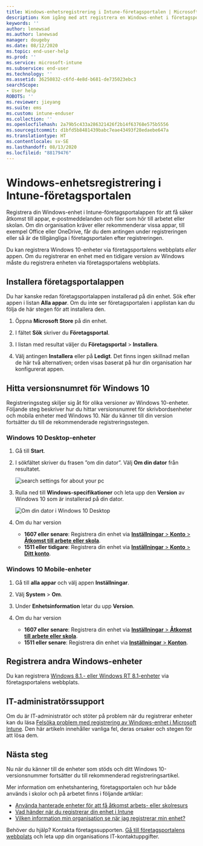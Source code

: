```yaml
---
title: Windows-enhetsregistrering i Intune-företagsportalen | Microsoft Docs
description: Kom igång med att registrera en Windows-enhet i företagsportalen
keywords: ''
author: lenewsad
ms.author: lanewsad
manager: dougeby
ms.date: 08/12/2020
ms.topic: end-user-help
ms.prod: ''
ms.service: microsoft-intune
ms.subservice: end-user
ms.technology: ''
ms.assetid: 36250832-c6fd-4e8d-b681-de735023ebc3
searchScope:
- User help
ROBOTS: ''
ms.reviewer: jieyang
ms.suite: ems
ms.custom: intune-enduser
ms.collection: ''
ms.openlocfilehash: 2a79b5c433a286321426f2b14f63768e575b5556
ms.sourcegitcommit: d1bfd5b8481439babc7eae43493f28edaebe647a
ms.translationtype: HT
ms.contentlocale: sv-SE
ms.lasthandoff: 08/13/2020
ms.locfileid: "88179476"
---
```

# <a name="windows-device-enrollment-in-intune-company-portal"></a>Windows-enhetsregistrering i Intune-företagsportalen  

Registrera din Windows-enhet i Intune-företagsportalappen för att få säker åtkomst till appar, e-postmeddelanden och filer som hör till arbetet eller skolan. Om din organisation kräver eller rekommenderar vissa appar, till exempel Office eller OneDrive, får du dem antingen under registreringen eller så är de tillgängliga i företagsportalen efter registreringen.  

Du kan registrera Windows 10-enheter via företagsportalens webbplats *eller* appen. Om du registrerar en enhet med en tidigare version av Windows måste du registrera enheten via företagsportalens webbplats.  

## <a name="install-company-portal-app"></a>Installera företagsportalappen  
Du har kanske redan företagsportalappen installerad på din enhet. Sök efter appen i listan __Alla appar__.  Om du inte ser företagsportalen i applistan kan du följa de här stegen för att installera den.  

1. Öppna **Microsoft Store** på din enhet.

2. I fältet **Sök** skriver du **Företagsportal**.

3. I listan med resultat väljer du **Företagsportal** > **Installera**.

4. Välj antingen **Installera** eller på **Ledigt**. Det finns ingen skillnad mellan de här två alternativen; orden visas baserat på hur din organisation har konfigurerat appen.  

## <a name="find-windows-10-version-number"></a>Hitta versionsnumret för Windows 10  
Registreringssteg skiljer sig åt för olika versioner av Windows 10-enheter. Följande steg beskriver hur du hittar versionsnumret för skrivbordsenheter och mobila enheter med Windows 10. När du känner till din version fortsätter du till de rekommenderade registreringsstegen.  

### <a name="windows-10-desktop-devices"></a>Windows 10 Desktop-enheter  

1. Gå till **Start**.

2. I sökfältet skriver du frasen ”om din dator”. Välj __Om din dator__ från resultatet.  


   ![search settings for about your pc](media/searching_for_about_your_pc.png)  

3. Rulla ned till **Windows-specifikationer** och leta upp den **Version** av Windows 10 som är installerad på din dator.  


   ![Om din dator i Windows 10 Desktop](media/settings_about_pc.png)  

4. Om du har version  

    * __1607 eller senare__: Registrera din enhet via [**Inställningar** > **Konto** > **Åtkomst till arbete eller skola**](enroll-windows-10-device.md#enroll-windows-10-version-1607-and-later-device).   
    * __1511 eller tidigare__: Registrera din enhet via [**Inställningar** > **Konto** > **Ditt konto**](enroll-windows-10-device.md#enroll-windows-10-version-1511-and-earlier-device).  

### <a name="windows-10-mobile-devices"></a>Windows 10 Mobile-enheter

1. Gå till __alla appar__ och välj appen __Inställningar__.
2. Välj __System__ > __Om__.
3. Under __Enhetsinformation__ letar du upp __Version__.  
4. Om du har version  

    * __1607 eller senare__: Registrera din enhet via [**Inställningar** > **Åtkomst till arbete eller skola**](enroll-windows-10-device.md#enroll-windows-10-version-1607-and-later-device).   
    * __1511 eller senare__: Registrera din enhet via [**Inställningar** > **Konton**](enroll-windows-10-device.md#enroll-windows-10-version-1511-and-earlier-device).  

## <a name="enroll-other-windows-devices"></a>Registrera andra Windows-enheter  
Du kan registrera [Windows 8.1.- eller Windows RT 8.1-enheter](enroll-your-W81-or-rt81-windows.md) via företagsportalens webbplats. 

## <a name="it-administrator-support"></a>IT-administratörssupport  
Om du är IT-administratör och stöter på problem när du registrerar enheter kan du läsa [Felsöka problem med registrering av Windows-enhet i Microsoft Intune](https://support.microsoft.com/help/4469913). Den här artikeln innehåller vanliga fel, deras orsaker och stegen för att lösa dem.  

## <a name="next-steps"></a>Nästa steg  
Nu när du känner till de enheter som stöds och ditt Windows 10-versionsnummer fortsätter du till rekommenderad registreringsartikel.  
 
Mer information om enhetshantering, företagsportalen och hur både används i skolor och på arbetet finns i följande artiklar:  
* [Använda hanterade enheter för att få åtkomst arbets- eller skolresurs](use-managed-devices-to-get-work-done.md)  
* [Vad händer när du registrerar din enhet i Intune](what-happens-if-you-install-the-company-portal-app-and-enroll-your-device-in-intune-windows.md)  
* [Vilken information min organisation se när jag registrerar min enhet?](what-info-can-your-company-see-when-you-enroll-your-device-in-intune.md)  

Behöver du hjälp? Kontakta företagssupporten. [Gå till företagsportalens webbplats](https://go.microsoft.com/fwlink/?linkid=2010980) och leta upp din organisations IT-kontaktuppgifter.  
